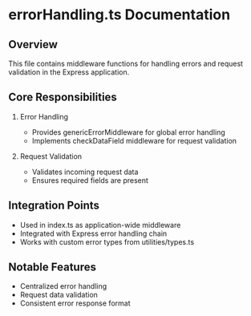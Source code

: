 # errorHandling.ts Documentation

## Overview
This file contains middleware functions for handling errors and request validation in the Express application.

## Core Responsibilities
1. Error Handling
   - Provides genericErrorMiddleware for global error handling
   - Implements checkDataField middleware for request validation

2. Request Validation
   - Validates incoming request data
   - Ensures required fields are present

## Integration Points
- Used in index.ts as application-wide middleware
- Integrated with Express error handling chain
- Works with custom error types from utilities/types.ts

## Notable Features
- Centralized error handling
- Request data validation
- Consistent error response format 